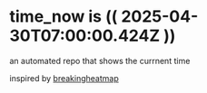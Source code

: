 # time_now is (( 2025-04-30T07:00:00.424Z ))

an automated repo that shows the currnent time

inspired by [breakingheatmap](https://github.com/breakingheatmap/breakingheatmap)